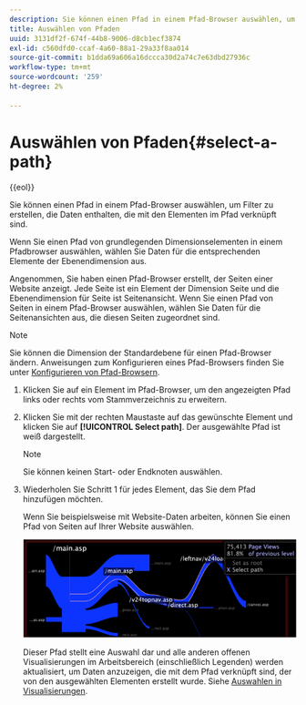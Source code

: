```yaml
---
description: Sie können einen Pfad in einem Pfad-Browser auswählen, um Filter zu erstellen, die Daten enthalten, die mit den Elementen im Pfad verknüpft sind.
title: Auswählen von Pfaden
uuid: 3131df2f-674f-44b8-9006-d8cb1ecf3874
exl-id: c560dfd0-ccaf-4a60-88a1-29a33f8aa014
source-git-commit: b1dda69a606a16dccca30d2a74c7e63dbd27936c
workflow-type: tm+mt
source-wordcount: '259'
ht-degree: 2%

---
```


# Auswählen von Pfaden{#select-a-path}

{{eol}}

Sie können einen Pfad in einem Pfad-Browser auswählen, um Filter zu erstellen, die Daten enthalten, die mit den Elementen im Pfad verknüpft sind.

Wenn Sie einen Pfad von grundlegenden Dimensionselementen in einem Pfadbrowser auswählen, wählen Sie Daten für die entsprechenden Elemente der Ebenendimension aus.

Angenommen, Sie haben einen Pfad-Browser erstellt, der Seiten einer Website anzeigt. Jede Seite ist ein Element der Dimension Seite und die Ebenendimension für Seite ist Seitenansicht. Wenn Sie einen Pfad von Seiten in einem Pfad-Browser auswählen, wählen Sie Daten für die Seitenansichten aus, die diesen Seiten zugeordnet sind.

>[!NOTE]
>
>Sie können die Dimension der Standardebene für einen Pfad-Browser ändern. Anweisungen zum Konfigurieren eines Pfad-Browsers finden Sie unter [Konfigurieren von Pfad-Browsern](../../../../home/c-get-started/c-intf-anlys-ftrs/t-config-path-brwsr.md#task-bbb3ddaa140a414f984b697c2b8202a3).

1. Klicken Sie auf ein Element im Pfad-Browser, um den angezeigten Pfad links oder rechts vom Stammverzeichnis zu erweitern.
1. Klicken Sie mit der rechten Maustaste auf das gewünschte Element und klicken Sie auf **[!UICONTROL Select path]**. Der ausgewählte Pfad ist weiß dargestellt.

   >[!NOTE]
   >
   >Sie können keinen Start- oder Endknoten auswählen.

1. Wiederholen Sie Schritt 1 für jedes Element, das Sie dem Pfad hinzufügen möchten.

   Wenn Sie beispielsweise mit Website-Daten arbeiten, können Sie einen Pfad von Seiten auf Ihrer Website auswählen.

   ![](assets/client-path.png)

   Dieser Pfad stellt eine Auswahl dar und alle anderen offenen Visualisierungen im Arbeitsbereich (einschließlich Legenden) werden aktualisiert, um Daten anzuzeigen, die mit dem Pfad verknüpft sind, der von den ausgewählten Elementen erstellt wurde. Siehe [Auswahlen in Visualisierungen](../../../../home/c-get-started/c-vis/c-sel-vis/c-sel-vis.md#concept-012870ec22c7476e9afbf3b8b2515746).
